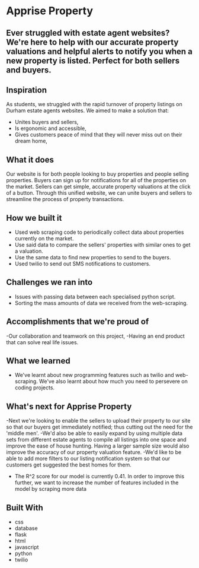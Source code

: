 # Apprise Property
## Ever struggled with estate agent websites? We're here to help with our accurate property valuations and helpful alerts to notify you when a new property is listed. Perfect for both sellers and buyers.

## Inspiration
As students, we struggled with the rapid turnover of property listings on Durham estate agents websites. We aimed to make a solution that:
- Unites buyers and sellers,
- Is ergonomic and accessible,
- Gives customers peace of mind that they will never miss out on their dream home,

## What it does
Our website is for both people looking to buy properties and people selling properties. Buyers can sign up for notifications for all of the properties on the market. Sellers can get simple, accurate property valuations at the click of a button. Through this unified website, we can unite buyers and sellers to streamline the process of property transactions.

## How we built it
- Used web scraping code to periodically collect data about properties currently on the market.
- Use said data to compare the sellers' properties with similar ones to get a valuation.
- Use the same data to find new properties to send to the buyers.
- Used twilio to send out SMS notifications to customers.

## Challenges we ran into
- Issues with passing data between each specialised python script.
- Sorting the mass amounts of data we received from the web-scraping.

## Accomplishments that we're proud of
-Our collaboration and teamwork on this project,
-Having an end product that can solve real life issues.

## What we learned
- We've learnt about new programming features such as twilio and web-scraping. We've also learnt about how much you need to persevere on coding projects.

## What's next for Apprise Property
-Next we're looking to enable the sellers to upload their property to our site so that our buyers get immediately notified; thus cutting out the need for the 'middle men'.
-We'd also be able to easily expand by using multiple data sets from different estate agents to compile all listings into one space and improve the ease of house hunting. Having a larger sample size would also improve the accuracy of our property valuation feature.
-We'd like to be able to add more filters to our listing notification system so that our customers get suggested the best homes for them.
- The R^2 score for our model is currently 0.41. In order to improve this further, we want to increase the number of features included in the model by scraping more data

## Built With
- css
- database
- flask
- html
- javascript
- python
- twilio
